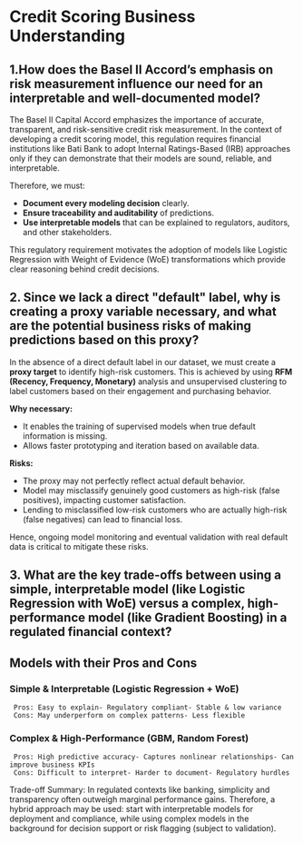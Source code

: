 # Credit Scoring Business Understanding

## 1.How does the Basel II Accord’s emphasis on risk measurement influence our need for an interpretable and well-documented model?

The Basel II Capital Accord emphasizes the importance of accurate, transparent, and risk-sensitive credit risk measurement. In the context of developing a credit scoring model, this regulation requires financial institutions like Bati Bank to adopt Internal Ratings-Based (IRB) approaches only if they can demonstrate that their models are sound, reliable, and interpretable.

Therefore, we must:
* **Document every modeling decision** clearly.
* **Ensure traceability and auditability** of predictions.
* **Use interpretable models** that can be explained to regulators, auditors, and other stakeholders.

This regulatory requirement motivates the adoption of models like Logistic Regression with Weight of Evidence (WoE) transformations which provide clear reasoning behind credit decisions.

## 2. Since we lack a direct "default" label, why is creating a proxy variable necessary, and what are the potential business risks of making predictions based on this proxy?

In the absence of a direct default label in our dataset, we must create a **proxy target** to identify high-risk customers. This is achieved by using **RFM (Recency, Frequency, Monetary)** analysis and unsupervised clustering to label customers based on their engagement and purchasing behavior.

**Why necessary:**

* It enables the training of supervised models when true default information is missing.
* Allows faster prototyping and iteration based on available data.

**Risks:**

* The proxy may not perfectly reflect actual default behavior.
* Model may misclassify genuinely good customers as high-risk (false positives), impacting customer satisfaction.
* Lending to misclassified low-risk customers who are actually high-risk (false negatives) can lead to financial loss.

Hence, ongoing model monitoring and eventual validation with real default data is critical to mitigate these risks.

## 3. What are the key trade-offs between using a simple, interpretable model (like Logistic Regression with WoE) versus a complex, high-performance model (like Gradient Boosting) in a regulated financial context?

## Models with their Pros and Cons
### Simple & Interpretable (Logistic Regression + WoE)
     Pros: Easy to explain- Regulatory compliant- Stable & low variance
     Cons: May underperform on complex patterns- Less flexible

### Complex & High-Performance (GBM, Random Forest)
     Pros: High predictive accuracy- Captures nonlinear relationships- Can improve business KPIs
     Cons: Difficult to interpret- Harder to document- Regulatory hurdles

Trade-off Summary: In regulated contexts like banking, simplicity and transparency often outweigh marginal performance gains. Therefore, a hybrid approach may be used: start with interpretable models for deployment and compliance, while using complex models in the background for decision support or risk flagging (subject to validation).